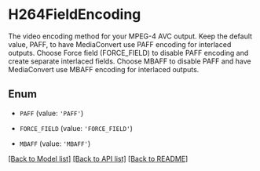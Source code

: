 # H264FieldEncoding

The video encoding method for your MPEG-4 AVC output. Keep the default value, PAFF, to have MediaConvert use PAFF encoding for interlaced outputs. Choose Force field (FORCE_FIELD) to disable PAFF encoding and create separate interlaced fields. Choose MBAFF to disable PAFF and have MediaConvert use MBAFF encoding for interlaced outputs.

## Enum

* `PAFF` (value: `'PAFF'`)

* `FORCE_FIELD` (value: `'FORCE_FIELD'`)

* `MBAFF` (value: `'MBAFF'`)

[[Back to Model list]](../README.md#documentation-for-models) [[Back to API list]](../README.md#documentation-for-api-endpoints) [[Back to README]](../README.md)


